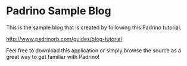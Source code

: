 # Padrino Sample Blog

This is the sample blog that is created by following this Padrino tutorial:

http://www.padrinorb.com/guides/blog-tutorial

Feel free to download this application or simply browse the source as a great way to get familiar with Padrino!